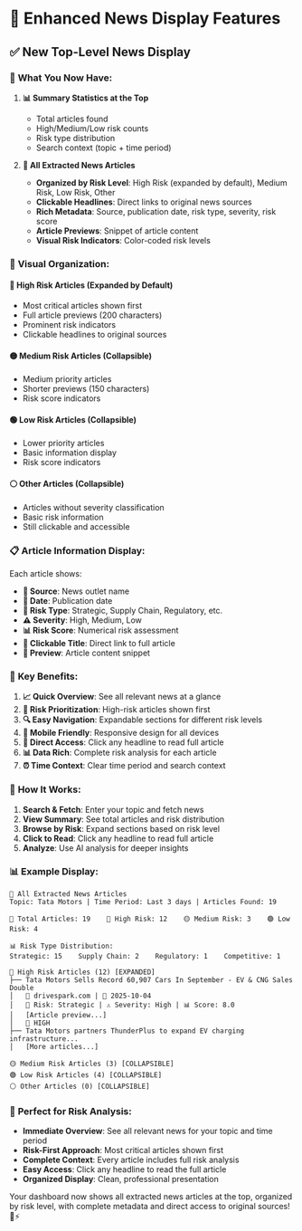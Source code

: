 # 📰 Enhanced News Display Features

## ✅ **New Top-Level News Display**

### 🎯 **What You Now Have:**

1. **📊 Summary Statistics at the Top**
   - Total articles found
   - High/Medium/Low risk counts
   - Risk type distribution
   - Search context (topic + time period)

2. **📰 All Extracted News Articles**
   - **Organized by Risk Level**: High Risk (expanded by default), Medium Risk, Low Risk, Other
   - **Clickable Headlines**: Direct links to original news sources
   - **Rich Metadata**: Source, publication date, risk type, severity, risk score
   - **Article Previews**: Snippet of article content
   - **Visual Risk Indicators**: Color-coded risk levels

### 🎨 **Visual Organization:**

#### **🔴 High Risk Articles** (Expanded by Default)
- Most critical articles shown first
- Full article previews (200 characters)
- Prominent risk indicators
- Clickable headlines to original sources

#### **🟡 Medium Risk Articles** (Collapsible)
- Medium priority articles
- Shorter previews (150 characters)
- Risk score indicators

#### **🟢 Low Risk Articles** (Collapsible)
- Lower priority articles
- Basic information display
- Risk score indicators

#### **⚪ Other Articles** (Collapsible)
- Articles without severity classification
- Basic risk information
- Still clickable and accessible

### 📋 **Article Information Display:**

Each article shows:
- **📰 Source**: News outlet name
- **📅 Date**: Publication date
- **🎯 Risk Type**: Strategic, Supply Chain, Regulatory, etc.
- **⚠️ Severity**: High, Medium, Low
- **📊 Risk Score**: Numerical risk assessment
- **🔗 Clickable Title**: Direct link to full article
- **📝 Preview**: Article content snippet

### 🎯 **Key Benefits:**

1. **📈 Quick Overview**: See all relevant news at a glance
2. **🎯 Risk Prioritization**: High-risk articles shown first
3. **🔍 Easy Navigation**: Expandable sections for different risk levels
4. **📱 Mobile Friendly**: Responsive design for all devices
5. **🔗 Direct Access**: Click any headline to read full article
6. **📊 Data Rich**: Complete risk analysis for each article
7. **⏰ Time Context**: Clear time period and search context

### 🚀 **How It Works:**

1. **Search & Fetch**: Enter your topic and fetch news
2. **View Summary**: See total articles and risk distribution
3. **Browse by Risk**: Expand sections based on risk level
4. **Click to Read**: Click any headline to read full article
5. **Analyze**: Use AI analysis for deeper insights

### 📊 **Example Display:**

```
📰 All Extracted News Articles
Topic: Tata Motors | Time Period: Last 3 days | Articles Found: 19

📰 Total Articles: 19    🔴 High Risk: 12    🟡 Medium Risk: 3    🟢 Low Risk: 4

📊 Risk Type Distribution:
Strategic: 15    Supply Chain: 2    Regulatory: 1    Competitive: 1

🔴 High Risk Articles (12) [EXPANDED]
├── Tata Motors Sells Record 60,907 Cars In September - EV & CNG Sales Double
│   📰 drivespark.com | 📅 2025-10-04
│   🎯 Risk: Strategic | ⚠️ Severity: High | 📊 Score: 8.0
│   [Article preview...]
│   🔴 HIGH
├── Tata Motors partners ThunderPlus to expand EV charging infrastructure...
│   [More articles...]

🟡 Medium Risk Articles (3) [COLLAPSIBLE]
🟢 Low Risk Articles (4) [COLLAPSIBLE]
⚪ Other Articles (0) [COLLAPSIBLE]
```

### 🎉 **Perfect for Risk Analysis:**

- **Immediate Overview**: See all relevant news for your topic and time period
- **Risk-First Approach**: Most critical articles shown first
- **Complete Context**: Every article includes full risk analysis
- **Easy Access**: Click any headline to read the full article
- **Organized Display**: Clean, professional presentation

Your dashboard now shows all extracted news articles at the top, organized by risk level, with complete metadata and direct access to original sources! 🚗⚡
